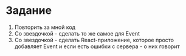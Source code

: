 # Задание

1. Повторить за мной код
2. Со звездочкой - сделать то же самое для Event
3. Со звездочкой - сделать React-приложение, которое просто добавляет Event и если есть ошибки с сервера - о них говорит 